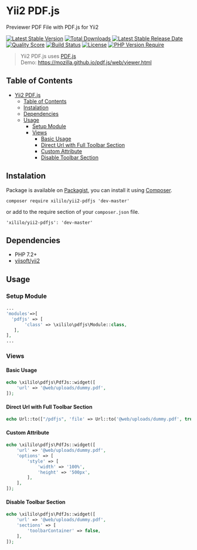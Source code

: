 # Yii2 PDF.js

Previewer PDF File with PDF.js for Yii2

[![Latest Stable Version](https://img.shields.io/packagist/v/xililo/yii2-pdfjs?label=stable)](https://packagist.org/packages/xililo/yii2-pdfjs)
[![Total Downloads](https://img.shields.io/packagist/dt/xililo/yii2-pdfjs)](https://packagist.org/packages/xililo/yii2-pdfjs)
[![Latest Stable Release Date](https://img.shields.io/github/release-date/xililo/yii2-pdfjs)](https://github.com/xililo/yii2-pdfjs)
[![Quality Score](https://img.shields.io/scrutinizer/quality/g/xililo/yii2-pdfjs)](https://scrutinizer-ci.com/g/xililo/yii2-pdfjs)
[![Build Status](https://img.shields.io/travis/com/xililo/yii2-pdfjs)](https://app.travis-ci.com/xililo/yii2-pdfjs)
[![License](https://img.shields.io/github/license/xililo/yii2-pdfjs)](https://github.com/xililo/yii2-pdfjs)
[![PHP Version Require](https://img.shields.io/packagist/dependency-v/xililo/yii2-pdfjs/php?color=6f73a6)](https://packagist.org/packages/xililo/yii2-pdfjs)

> Yii2 PDF.js uses [PDF.js](https://mozilla.github.io/pdf.js/) <br> Demo: <https://mozilla.github.io/pdf.js/web/viewer.html>

## Table of Contents

- [Yii2 PDF.js](#yii2-pdfjs)
  - [Table of Contents](#table-of-contents)
  - [Instalation](#instalation)
  - [Dependencies](#dependencies)
  - [Usage](#usage)
    - [Setup Module](#setup-module)
    - [Views](#views)
      - [Basic Usage](#basic-usage)
      - [Direct Url with Full Toolbar Section](#direct-url-with-full-toolbar-section)
      - [Custom Attribute](#custom-attribute)
      - [Disable Toolbar Section](#disable-toolbar-section)

## Instalation

Package is available on [Packagist](https://packagist.org/packages/xililo/yii2-pdfjs), you can install it using [Composer](https://getcomposer.org).

```shell
composer require xililo/yii2-pdfjs 'dev-master'
```

or add to the require section of your `composer.json` file.

```shell
'xililo/yii2-pdfjs': 'dev-master'
```

## Dependencies

- PHP 7.2+
- [yiisoft/yii2](https://github.com/yiisoft/yii2)

## Usage

### Setup Module

```php
...
'modules'=>[
  'pdfjs' => [
       'class' => \xililo\pdfjs\Module::class,
   ],
],
...

```

### Views

#### Basic Usage

```php
echo \xililo\pdfjs\PdfJs::widget([
    'url' => '@web/uploads/dummy.pdf',
]);
```

#### Direct Url with Full Toolbar Section

```php
echo Url::to(["/pdfjs", 'file' => Url::to('@web/uploads/dummy.pdf', true)], true);
```

#### Custom Attribute

```php
echo \xililo\pdfjs\PdfJs::widget([
    'url' => '@web/uploads/dummy.pdf',
    'options' => [
        'style' => [
            'width' => '100%',
            'height' => '500px',
        ],
    ],
]);
```

#### Disable Toolbar Section

```php
echo \xililo\pdfjs\PdfJs::widget([
    'url' => '@web/uploads/dummy.pdf',
    'sections' => [
        'toolbarContainer' => false,
    ],
]);
```
